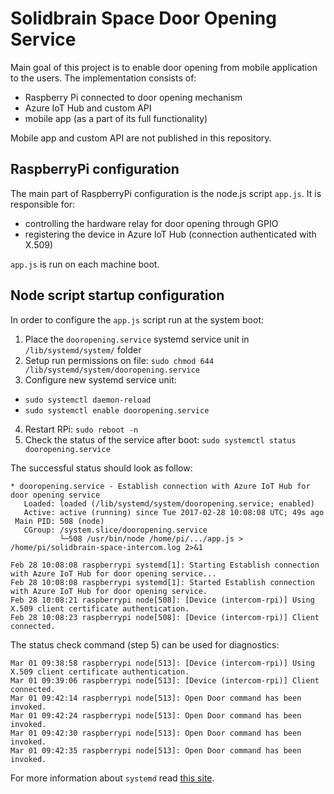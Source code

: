 # Solidbrain Space Door Opening Service

Main goal of this project is to enable door opening from mobile application to the users. The implementation consists of:

* Raspberry Pi connected to door opening mechanism
* Azure IoT Hub and custom API
* mobile app (as a part of its full functionality)

Mobile app and custom API are not published in this repository.

## RaspberryPi configuration

The main part of RaspberryPi configuration is the node.js script `app.js`. It is responsible for:

* controlling the hardware relay for door opening through GPIO
* registering the device in Azure IoT Hub (connection authenticated with X.509)

`app.js` is run on each machine boot.

## Node script startup configuration

In order to configure the `app.js` script run at the system boot:

1. Place the `dooropening.service` systemd service unit in `/lib/systemd/system/` folder
2. Setup run permissions on file: `sudo chmod 644 /lib/systemd/system/dooropening.service`
3. Configure new systemd service unit:
  * `sudo systemctl daemon-reload`
  * `sudo systemctl enable dooropening.service`
4. Restart RPi: `sudo reboot -n`
5. Check the status of the service after boot: `sudo systemctl status dooropening.service`

The successful status should look as follow:

```
* dooropening.service - Establish connection with Azure IoT Hub for door opening service
   Loaded: loaded (/lib/systemd/system/dooropening.service; enabled)
   Active: active (running) since Tue 2017-02-28 10:08:08 UTC; 49s ago
 Main PID: 508 (node)
   CGroup: /system.slice/dooropening.service
           └─508 /usr/bin/node /home/pi/.../app.js > /home/pi/solidbrain-space-intercom.log 2>&1

Feb 28 10:08:08 raspberrypi systemd[1]: Starting Establish connection with Azure IoT Hub for door opening service...
Feb 28 10:08:08 raspberrypi systemd[1]: Started Establish connection with Azure IoT Hub for door opening service.
Feb 28 10:08:21 raspberrypi node[508]: [Device (intercom-rpi)] Using X.509 client certificate authentication.
Feb 28 10:08:23 raspberrypi node[508]: [Device (intercom-rpi)] Client connected.
```

The status check command (step 5) can be used for diagnostics:

```
Mar 01 09:38:58 raspberrypi node[513]: [Device (intercom-rpi)] Using X.509 client certificate authentication.
Mar 01 09:39:06 raspberrypi node[513]: [Device (intercom-rpi)] Client connected.
Mar 01 09:42:14 raspberrypi node[513]: Open Door command has been invoked.
Mar 01 09:42:24 raspberrypi node[513]: Open Door command has been invoked.
Mar 01 09:42:30 raspberrypi node[513]: Open Door command has been invoked.
Mar 01 09:42:35 raspberrypi node[513]: Open Door command has been invoked.
```

For more information about `systemd` read [this site](https://www.freedesktop.org/software/systemd/man/systemd.service.html).